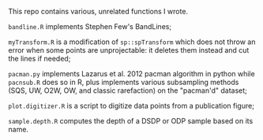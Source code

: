 This repo contains various, unrelated functions I wrote.  

`bandline.R` implements Stephen Few's BandLines;  

`myTransform.R` is a modification of `sp::spTransform` which does not throw an error when some points are unprojectable: it deletes them instead and cut the lines if needed;  

`pacman.py` implements Lazarus et al. 2012 pacman algorithm in python while `pacnsub.R` does so in R, plus implements various subsampling methods (SQS, UW, O2W, OW, and classic rarefaction) on the "pacman'd" dataset;  

`plot.digitizer.R` is a script to digitize data points from a publication figure;   

`sample.depth.R` computes the depth of a DSDP or ODP sample based on its name.
